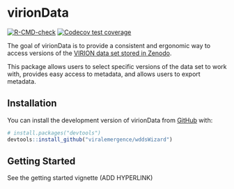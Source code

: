 
# virionData

<!-- badges: start -->
[![R-CMD-check](https://github.com/viralemergence/virionData/actions/workflows/R-CMD-check.yaml/badge.svg)](https://github.com/viralemergence/virionData/actions/workflows/R-CMD-check.yaml)
[![Codecov test coverage](https://codecov.io/gh/viralemergence/virionData/graph/badge.svg)](https://app.codecov.io/gh/viralemergence/virionData)
<!-- badges: end -->

The goal of virionData is to provide a consistent and ergonomic way to access
versions of the [VIRION data set stored in Zenodo](https://doi.org/10.5281/zenodo.15643003). 

This package allows users to select specific versions of the data set to work
with, provides easy access to metadata, and allows users to export metadata. 

## Installation

You can install the development version of virionData from [GitHub](https://github.com/) with:

``` r
# install.packages("devtools")
devtools::install_github("viralemergence/wddsWizard")
```

## Getting Started

See the getting started vignette (ADD HYPERLINK)
